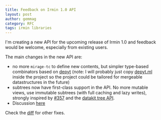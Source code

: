 ```yaml
---
title: Feedback on Irmin 1.0 API
layout: post
author: gemmag
category: RFC
tags: irmin libraries
---
```


I'm creating a new API for the upcoming release of Irmin 1.0 and feedback would be welcome, especially from existing users.

The main changes in the new API are:

* no more `mirage-tc` to define new contents, but simpler type-based combinators based on [depyt](https://github.com/samoht/depyt) (note: I will probably just copy [depyt.ml](http://depyt.ml/) inside the project so the project could be tailored for mergeable datastructures in the future)
* subtrees now have first-class support in the API. No more mutable views, use immutable subtrees (with full caching and lazy writes), strongly inspired by [#357](https://github.com/mirage/irmin/pull/357) and the [datakit tree API](https://github.com/docker/datakit/blob/master/src/datakit/ivfs_tree.mli).
* Discussion [here](https://github.com/mirage/irmin/pull/397)

Check the [diff](https://github.com/mirage/irmin/commit/381979740d2b33a3362ece5be201f40b5ac61ac3#diff-4f173467bd0341b9aa52278abf3becb2) for other fixes.
